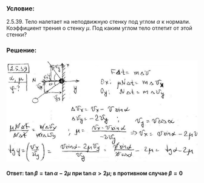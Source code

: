 ###  Условие: 

$2.5.39.$ Тело налетает на неподвижную стенку под углом $\alpha$ к нормали. Коэффициент трения о стенку $\mu$. Под каким углом тело отлетит от этой стенки? 

###  Решение: 

![|640x338, 67%](../../img/2.5.39/sol.jpg) 

####  Ответ: $\tan\beta = \tan\alpha − 2\mu$ при $\tan\alpha > 2\mu ;$ в противном случае $\beta = 0$ 
